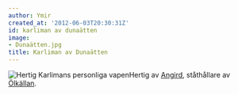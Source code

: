 ```yaml
---
author: Ymir
created_at: '2012-06-03T20:30:31Z'
id: karliman av dunaätten
image:
- Dunaätten.jpg
title: Karliman av Dunaätten
---
```

![Hertig Karlimans personliga vapen]Hertig av [Angird], ståthållare av [Ölkällan].

  [Hertig Karlimans personliga vapen]: Dunaätten.jpg "Hertig Karlimans personliga vapen"
  [Angird]: Angird
  [Ölkällan]: Ölkällan